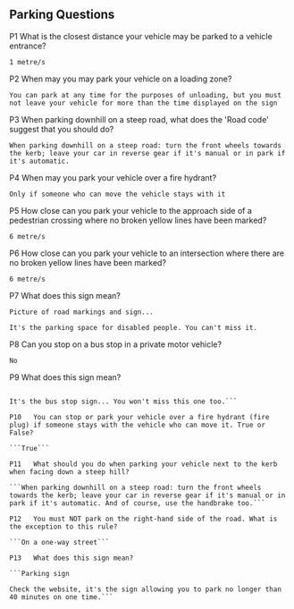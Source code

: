 ## Parking Questions

P1   What is the closest distance your vehicle may be parked to a vehicle entrance?

```1 metre/s```

P2   When may you may park your vehicle on a loading zone?

```You can park at any time for the purposes of unloading, but you must not leave your vehicle for more than the time displayed on the sign```

P3   When parking downhill on a steep road, what does the 'Road code' suggest that you should do?

```When parking downhill on a steep road: turn the front wheels towards the kerb; leave your car in reverse gear if it's manual or in park if it's automatic.```

P4   When may you park your vehicle over a fire hydrant?

```Only if someone who can move the vehicle stays with it```

P5   How close can you park your vehicle to the approach side of a pedestrian crossing where no broken yellow lines have been marked?

```6 metre/s```

P6   How close can you park your vehicle to an intersection where there are no broken yellow lines have been marked?

```6 metre/s```

P7   What does this sign mean?

```Picture of road markings and sign... ```

```It's the parking space for disabled people. You can't miss it.```

P8   Can you stop on a bus stop in a private motor vehicle?

```No```

P9   What does this sign mean?

```Bus stop sign

It's the bus stop sign... You won't miss this one too.```

P10   You can stop or park your vehicle over a fire hydrant (fire plug) if someone stays with the vehicle who can move it. True or False?

```True```

P11   What should you do when parking your vehicle next to the kerb when facing down a steep hill?

```When parking downhill on a steep road: turn the front wheels towards the kerb; leave your car in reverse gear if it's manual or in park if it's automatic. And of course, use the handbrake too.```

P12   You must NOT park on the right-hand side of the road. What is the exception to this rule?

```On a one-way street```

P13   What does this sign mean?

```Parking sign

Check the website, it's the sign allowing you to park no longer than 40 minutes on one time.```
